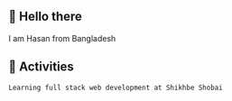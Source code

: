 ## 👋 Hello there
I am Hasan from Bangladesh

## 🌱 Activities
    Learning full stack web development at Shikhbe Shobai
